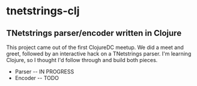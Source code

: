 tnetstrings-clj
===============

TNetstrings parser/encoder written in Clojure
---------------------------------------------
This project came out of the first ClojureDC meetup. We did a meet and greet, followed by an interactive hack on a TNetstrings parser. I'm learning Clojure, so I thought I'd follow through and build both pieces.

- Parser  -- IN PROGRESS
- Encoder -- TODO
